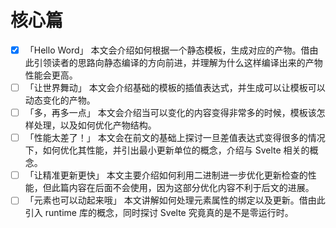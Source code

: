 # 核心篇

- [x] <md-link href="./01-hello-world" section>「Hello Word」</md-link> 本文会介绍如何根据一个静态模板，生成对应的产物。借由此引领读者的思路向静态编译的方向前进，并理解为什么这样编译出来的产物性能会更高。
- [ ] <md-link href="./02-world-dancing" section>「让世界舞动」</md-link> 本文会介绍基础的模板的插值表达式，并生成可以让模板可以动态变化的产物。
- [ ] <md-link href="./03">「多，再多一点」</md-link> 本文会介绍当可以变化的内容变得非常多的时候，模板该怎样处理，以及如何优化产物结构。
- [ ] <md-link href="./04">「性能太差了！」</md-link> 本文会在前文的基础上探讨一旦差值表达式变得很多的情况下，如何优化其性能，并引出最小更新单位的概念，介绍与 Svelte 相关的概念。
- [ ] <md-link href="./05">「让精准更新更快」</md-link> 本文主要介绍如何利用二进制进一步优化更新检查的性能，但此篇内容在后面不会使用，因为这部分优化内容不利于后文的进展。
- [ ] <md-link href="./06">「元素也可以动起来哦」</md-link> 本文讲解如何处理元素属性的绑定以及更新。借由此引入 runtime 库的概念，同时探讨 Svelte 究竟真的是不是零运行时。

